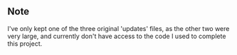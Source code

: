 ## Note

I've only kept one of the three original 'updates' files, as the other two were very large, and currently don't have access to the code I used to complete this project.